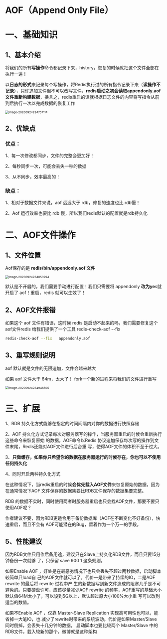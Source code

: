 # AOF（Append Only File）  

# 一、基础知识

## 1、基本介绍

将我们的所有**写操作**命令都记录下来，history，恢复的时候就把这个文件全部在执行一遍！  

以**日志的形式**来记录每个写操作，将Redis执行过的所有指令记录下来（**读操作不记录**），只许追加文件但不可以改写文件，**redis启动之初会读取appendonly.aof文件重新构建数据**，换言之，redis重启的话就根据日志文件的内容将写指令从前到后执行一次以完成数据的恢复工作  

<img src="https://gitee.com/BlacksJack/picture-bed/raw/master/img/20200924234757.png" alt="image-20200924234757114" style="zoom:67%;" />



## 2、优缺点  

### 优点：

1、每一次修改都同步，文件的完整会更加好！

2、每秒同步一次，可能会丢失一秒的数据

3、从不同步，效率最高的！

### 缺点：

1、相对于数据文件来说，aof 远远大于 rdb，修复的速度也比 rdb慢！

2、Aof 运行效率也要比 rdb 慢，所以我们redis默认的配置就是rdb持久化  



# 二、AOF文件操作

## 1、文件位置

Aof保存的是 **redis/bin/appendonly.aof 文件**  

<img src="https://gitee.com/BlacksJack/picture-bed/raw/master/img/20200924234851.png" alt="image-20200924234850994" style="zoom:67%;" />

默认是不开启的，我们需要手动进行配置！我们只需要将 appendonly **改为ye**s就开启了 aof！重启，redis 就可以生效了！





## 2、AOF文件报错

如果这个 aof 文件有错误，这时候 redis 是启动不起来的吗，我们需要修复这个aof文件redis 给我们提供了一个工具 redis-check-aof --fix  

```bash
redis-check-aof --fix   appendonly.aof 
```



## 3、重写规则说明  

aof 默认就是文件的无限追加，文件会越来越大  

如果 aof 文件大于 64m，太大了！ fork一个新的进程来将我们的文件进行重写  

<img src="https://gitee.com/BlacksJack/picture-bed/raw/master/img/20200924235012.png" alt="image-20200924234946505" style="zoom:67%;" />









# 三、扩展

1、RDB 持久化方式能够在指定的时间间隔内对你的数据进行快照存储

2、AOF 持久化方式记录每次对服务器写的操作，当服务器重启的时候会重新执行这些命令来恢复原始
的数据，AOF命令以Redis 协议追加保存每次写的操作到文件末尾，Redis还能对AOF文件进行后台重
写，使得AOF文件的体积不至于过大。

3、**只做缓存，如果你只希望你的数据在服务器运行的时候存在，你也可以不使用任何持久化**

4、同时开启两种持久化方式

在这种情况下，当redis重启的时候**会优先载入AOF文件**来恢复原始的数据，因为在通常情况下AOF
文件保存的数据集要比RDB文件保存的数据集要完整。

RDB 的数据不实时，同时使用两者时服务器重启也只会找AOF文件，那要不要只使用AOF呢？

作者建议不要，因为RDB更适合用于备份数据库（AOF在不断变化不好备份），快速重启，而且不会有
AOF可能潜在的Bug，留着作为一个万一的手段。

## 5、性能建议

因为RDB文件只用作后备用途，建议只在Slave上持久化RDB文件，而且只要15分钟备份一次就够
了，只保留 save 900 1 这条规则。

如果Enable AOF ，好处是在最恶劣情况下也只会丢失不超过两秒数据，启动脚本较简单只load自
己的AOF文件就可以了，代价一是带来了持续的IO，二是AOF rewrite 的最后将 rewrite 过程中产
生的新数据写到新文件造成的阻塞几乎是不可避免的。只要硬盘许可，应该尽量减少AOF rewrite
的频率，AOF重写的基础大小默认值64M太小了，可以设到5G以上，默认超过原大小100%大小重
写可以改到适当的数值。

如果不Enable AOF ，仅靠 Master-Slave Repllcation 实现高可用性也可以，能省掉一大笔IO，也
减少了rewrite时带来的系统波动。代价是如果Master/Slave 同时倒掉，会丢失十几分钟的数据，
启动脚本也要比较两个 Master/Slave 中的 RDB文件，载入较新的那个，微博就是这种架构  

